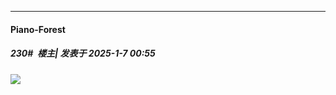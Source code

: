 ﻿
*****

####  Piano-Forest  
##### 230#         楼主| 发表于 2025-1-7 00:55

<img src="https://p.sda1.dev/21/e266f42e27398c45501636dd68e07aa3/20250107_003515.jpg" referrerpolicy="no-referrer">

